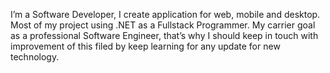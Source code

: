 I’m a Software Developer, I create application for web, mobile and desktop. Most of my project using .NET as a Fullstack Programmer. My carrier goal as a professional Software Engineer, that’s why I should keep in touch with improvement of this filed by keep learning for any update for new technology.
